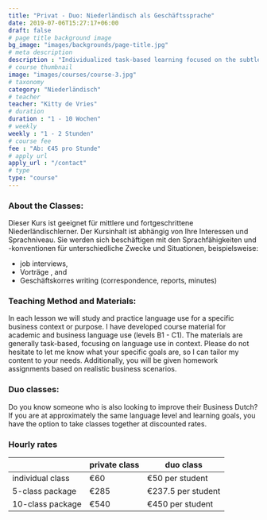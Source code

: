 ```yaml
---
title: "Privat - Duo: Niederländisch als Geschäftssprache"
date: 2019-07-06T15:27:17+06:00
draft: false
# page title background image
bg_image: "images/backgrounds/page-title.jpg"
# meta description
description : "Individualized task-based learning focused on the subtleties of Dutch in business contexts"
# course thumbnail
image: "images/courses/course-3.jpg"
# taxonomy
category: "Niederländisch"
# teacher
teacher: "Kitty de Vries"
# duration
duration : "1 - 10 Wochen"
# weekly
weekly : "1 - 2 Stunden"
# course fee
fee : "Ab: €45 pro Stunde"
# apply url
apply_url : "/contact"
# type
type: "course"
---
```



### About the Classes:
Dieser Kurs ist geeignet für mittlere und fortgeschrittene Niederländischlerner. Der Kursinhalt ist abhängig von Ihre Interessen und Sprachniveau. Sie werden sich beschäftigen mit den Sprachfähigkeiten und -konventionen für unterschiedliche Zwecke und Situationen, beispielsweise:
- job interviews,
- Vorträge , and
- Geschäftskorres writing (correspondence, reports, minutes) 

### Teaching Method and Materials:
In each lesson we will study and practice language use for a specific business context or purpose. I have developed course material for academic and business language use (levels B1 - C1). The materials are generally task-based, focusing on language use in context. Please do not hesitate to let me know what your specific goals are, so I can tailor my content to your needs.
Additionally, you will be given homework assignments based on realistic business scenarios. </p>

### Duo classes:
Do you know someone who is also looking to improve their Business Dutch? If you are at approximately the same language level and learning goals, you have the option to take classes together at discounted rates. 


</p>

### Hourly rates

| |private class| duo class| 
|---|---|---|
|  individual class | €60 | €50 per student| 
|  5-class package | €285 | €237.5 per student |
|  10-class package | €540 | €450 per student |
